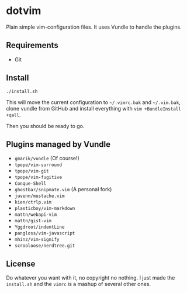dotvim
======

Plain simple vim-configuration files. It uses Vundle to handle the plugins.

Requirements
------------
+ Git

Install
-------

    ./install.sh

This will move the current configuration to `~/.vimrc.bak` and `~/.vim.bak`, clone vundle from GitHub and install everything with `vim +BundleInstall +qall`.

Then you should be ready to go.

Plugins managed by Vundle
-------------------------

+ `gmarik/vundle` (Of course!)
+ `tpope/vim-surround`
+ `tpope/vim-git`
+ `tpope/vim-fugitive`
+ `Conque-Shell`
+ `ghostbar/snipmate.vim` (A personal fork)
+ `juvenn/mustache.vim`
+ `kien/ctrlp.vim`
+ `plasticboy/vim-markdown`
+ `mattn/webapi-vim`
+ `mattn/gist-vim`
+ `Yggdroot/indentLine`
+ `pangloss/vim-javascript`
+ `mhinz/vim-signify`
+ `scrooloose/nerdtree.git`

License
-------
Do whatever you want with it, no copyright no nothing. I just made the `install.sh` and the `vimrc` is a mashup of several other ones.

